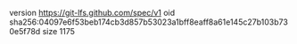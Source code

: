 version https://git-lfs.github.com/spec/v1
oid sha256:04097e6f53beb174cb3d857b53023a1bff8eaff8a61e145c27b103b730e5f78d
size 1175
